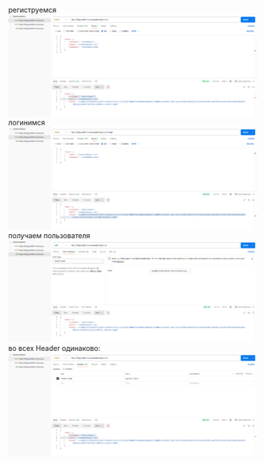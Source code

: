 региструемся
![Пример изображения](Registration.png)
логинимся
![Пример изображения](login.png)
получаем пользователя
![Пример изображения](getUser.png)
во всех Header одинаково:
![Пример изображения](in_all_headers_the_same.png)
